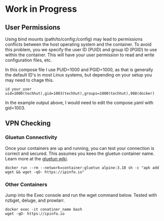 # Work in Progress

## User Permissions
Using bind mounts (path/to/config:/config) may lead to permissions conflicts between the host operating system and the container. To avoid this problem, you we specify the user ID (PUID) and group ID (PGID) to use within the container. This will have your user permission to read and write configuration files, etc.

In this compose file I use PUID=1000 and PGID=1000, as that is generally the default ID's in most Linux systems, but depending on your setup you may need to chage this.

```
id your_user
uid=1000(techhut),gid=1003(techhut),groups=1000(techhut),988(docker)
```
In the example output above, I would need to edit the compose.yaml with gid=1003.

## VPN Checking
### Gluetun Connectivity 
Once your containers are up and running, you can test your connection is correct and secured. This assumes you keeo the gluetun container name. Learn more at the [gluetun wiki](https://github.com/qdm12/gluetun-wiki/blob/main/setup/test-your-setup.md).
```
docker run --rm --network=container:gluetun alpine:3.18 sh -c "apk add wget && wget -qO- https://ipinfo.io"
```
### Other Containers
Jump into the Exec console and run the wget command below. Tested with nzbget, deluge, and prowlarr.
```
docker exec -it conatiner_name bash
wget -qO- https://ipinfo.io
```
